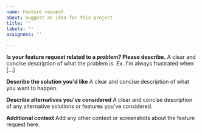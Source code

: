 ```yaml
---
name: Feature request
about: Suggest an idea for this project
title: ''
labels: ''
assignees: ''

---
```


<!-- Please state your issue using the following template and, most importantly, in English. -->

**Is your feature request related to a problem? Please describe.**
A clear and concise description of what the problem is. Ex. I'm always frustrated when [...]

**Describe the solution you'd like**
A clear and concise description of what you want to happen.

**Describe alternatives you've considered**
A clear and concise description of any alternative solutions or features you've considered.

**Additional context**
Add any other context or screenshots about the feature request here.

